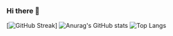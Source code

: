 ### Hi there 👋

<!--
**snu0929/snu0929** is a ✨ _special_ ✨ repository because its `README.md` (this file) appears on your GitHub profile.

Here are some ideas to get you started:

- 🔭 I’m currently working on ...
- 🌱 I’m currently learning ...
- 👯 I’m looking to collaborate on ...
- 🤔 I’m looking for help with ...
- 💬 Ask me about ...
- 📫 How to reach me: ...
- 😄 Pronouns: ...
- ⚡ Fun fact: ...
-->
[![GitHub Streak](https://github-readme-streak-stats.herokuapp.com?user=snu0929&theme=dark)]
![Anurag's GitHub stats](https://github-readme-stats.vercel.app/api?username=snu0929&show_icons=true&theme=dark)
![Top Langs](https://github-readme-stats.vercel.app/api/top-langs/?username=snu0929&theme=dark)
